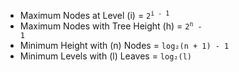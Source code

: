 - Maximum Nodes at Level (i) = <code>2<sup>i - 1</sup></code>
- Maximum Nodes with Tree Height (h) = <code>2<sup>n</sup> - 1</code>
- Minimum Height with (n) Nodes = <code>log₂(n + 1) - 1</code>
- Minimum Levels with (l) Leaves = <code>log₂(l)</code>
